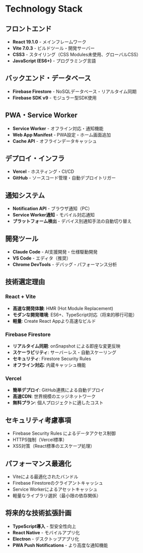 # Technology Stack

## フロントエンド
- **React 19.1.0** - メインフレームワーク
- **Vite 7.0.3** - ビルドツール・開発サーバー
- **CSS3** - スタイリング（CSS Modules未使用、グローバルCSS）
- **JavaScript (ES6+)** - プログラミング言語

## バックエンド・データベース
- **Firebase Firestore** - NoSQLデータベース・リアルタイム同期
- **Firebase SDK v9** - モジュラー型SDK使用

## PWA・Service Worker
- **Service Worker** - オフライン対応・通知機能
- **Web App Manifest** - PWA設定・ホーム画面追加
- **Cache API** - オフラインデータキャッシュ

## デプロイ・インフラ
- **Vercel** - ホスティング・CI/CD
- **GitHub** - ソースコード管理・自動デプロイトリガー

## 通知システム
- **Notification API** - ブラウザ通知（PC）
- **Service Worker通知** - モバイル対応通知
- **プラットフォーム検出** - デバイス別通知手法の自動切り替え

## 開発ツール
- **Claude Code** - AI支援開発・仕様駆動開発
- **VS Code** - エディタ（推奨）
- **Chrome DevTools** - デバッグ・パフォーマンス分析

## 技術選定理由

### React + Vite
- **高速な開発体験**: HMR (Hot Module Replacement)
- **モダンな開発環境**: ES6+、TypeScript対応（将来的移行可能）
- **軽量**: Create React Appより高速なビルド

### Firebase Firestore
- **リアルタイム同期**: onSnapshot による即座な変更反映
- **スケーラビリティ**: サーバーレス・自動スケーリング
- **セキュリティ**: Firestore Security Rules
- **オフライン対応**: 内蔵キャッシュ機能

### Vercel
- **簡単デプロイ**: GitHub連携による自動デプロイ
- **高速CDN**: 世界規模のエッジネットワーク
- **無料プラン**: 個人プロジェクトに適したコスト

## セキュリティ考慮事項
- Firebase Security Rules によるデータアクセス制御
- HTTPS強制（Vercel標準）
- XSS対策（React標準のエスケープ処理）

## パフォーマンス最適化
- Viteによる最適化されたバンドル
- Firebase Firestoreのクライアントキャッシュ
- Service Workerによるアセットキャッシュ
- 軽量なライブラリ選択（最小限の依存関係）

## 将来的な技術拡張計画
- **TypeScript導入** - 型安全性向上
- **React Native** - モバイルアプリ化
- **Electron** - デスクトップアプリ化
- **PWA Push Notifications** - より高度な通知機能